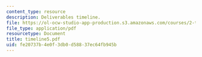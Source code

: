 ```yaml
---
content_type: resource
description: Deliverables timeline.
file: https://ol-ocw-studio-app-production.s3.amazonaws.com/courses/2-tha-undergraduate-thesis-for-course-2-a-january-iap-2007/fe20737b4e0f3db0d58837ec64fb945b_timeline5.pdf
file_type: application/pdf
resourcetype: Document
title: timeline5.pdf
uid: fe20737b-4e0f-3db0-d588-37ec64fb945b
---
```

